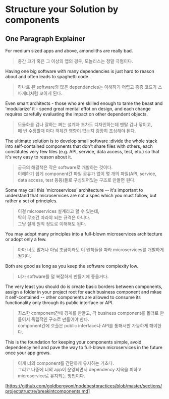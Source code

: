# Structure your Solution by components

## One Paragraph Explainer
For medium sized apps and above, amonoliths are really bad. 
> 중간 크기 혹은 그 이상의 앱의 경우, 모놀리스는 정말 극혐이다.

Having one big software with many dependencies is just hard to reason about and often leads to spaghetti code.
> 하나로 된 software와 많은 dependencies는 이해하기 어렵고 종종 코드가 스파게티처럼 꼬이게 된다.

Even smart architects - those who are skilled enough to tame the beast and 'modularize' it - spend great mental effot on design,
and each change requires carefully evaluating the impact on other dependent objects. 
> 모듈화를 겁나 잘하는 쩌는 설계자 조차도 디자인하는데 멘탈 겁나 깎이고, <br>
> 매 번 수정할때 마다 객체간 영향이 없는지 굉장히 조심해야 된다.

The ultimate solution is to develop small software
:divide the whole stack into self-contained components that don't share files with others,
each constitutes very few files (e.g. API, service, data access, test, etc.) so that it's very easy to reason about it.
> 궁극의 해결책은 작은 software로 개발하는 것이다. <br>
> 이해하기 쉽게 component간 파일 공유가 없이 몇 개의 파일(API, service, data access, test 등등)들로 구성되어있는 구조로 만들면 된다.

Some may call this 'microservices' architecture 
-- it's important to understand that microservices are not a spec which you must follow,
but rather a set of principles.
> 이걸 microservices 설계라고 할 수 있는데,<br>
> 딱히 무조건 따라야 되는 규격은 아니다.<br>
> 그냥 설계 원칙 정도로 이해해도 된다.

You may adopt many principles into a full-blown microservices architecture or adopt only a few.
> 아마 너도 많거나 아님 조금이라도 이 원칙들을 따라 microservices를 개발하게 될거다.

Both are good as long as you keep the software complexity low. 
> 너가 software를 덜 복잡하게 만들기에 좋을거다.

The very least you should do is create basic borders between components,
assign a folder in your project root for each business component and mkae it self-contained
-- other components are allowed to consume its functionality only through its public interface or API. 
> 최소한 component간에 경계를 만들고, 각 business component를 폴더로 만들어서 독립적인 구조로 만들어야 한다. <br>
> component간에 호출은 public interface나 API를 통해서만 가능하게 해야한다. 

This is the foundation for keeping your components simple,
avoid dependency hell and pave the way to full-blown microservices in the future once your app grows. 
> 이게 너의 component를 간단하게 유지하는 기초다.<br>
> 그리고 나중에 너의 app이 운영되면서 dependency 지옥을 피하고 microservice로 유지되는 방법이다. 


[https://github.com/goldbergyoni/nodebestpractices/blob/master/sections/projectstructre/breakintcomponents.md]


